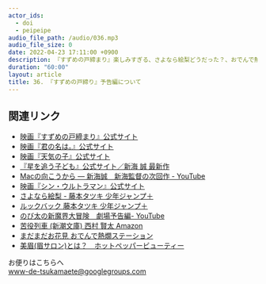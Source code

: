 ```yaml
---
actor_ids:
  - doi
  - peipeipe
audio_file_path: /audio/036.mp3
audio_file_size: 0
date: 2022-04-23 17:11:00 +0900
description: 『すずめの戸締まり』楽しみすぎる、さよなら絵梨どうだった？、おでんで熱燗ステーションに行ってきたについて話しました。
duration: "60:00"
layout: article
title: 36. 『すずめの戸締り』予告編について
---
```



## 関連リンク
- [映画『すずめの戸締まり』公式サイト](https://suzume-tojimari-movie.jp/)
- [映画『君の名は。』公式サイト](http://www.kiminona.com/)
- [映画『天気の子』公式サイト](https://tenkinoko.com/)
- [『星を追う子ども』公式サイト／新海 誠 最新作](https://www.cwfilms.jp/hoshi-o-kodomo/)
- [Macの向こうから — 新海誠　新海監督の次回作 - YouTube](https://www.youtube.com/watch?v=nrsgMBQiZ7o)
- [映画『シン・ウルトラマン』公式サイト](https://shin-ultraman.jp/)
- [さよなら絵梨 - 藤本タツキ  少年ジャンプ＋](https://shonenjumpplus.com/episode/3269754496858728104)
- [ルックバック  藤本タツキ  少年ジャンプ＋](https://shonenjumpplus.com/episode/3269754496401369355)
- [のび太の新魔界大冒険　劇場予告編- YouTube](https://www.youtube.com/watch?v=L63JctjGPy8)
- [苦役列車 (新潮文庫)  西村 賢太 Amazon](https://www.amazon.co.jp/dp/4101312842)
- [まだまだお花見 おでんで熱燗ステーション](http://www.kansake.jp/kansake_station/)
- [美眉(眉サロン)とは？　ホットペッパービューティー](https://beauty.hotpepper.jp/genre/kgkw094/)


お便りはこちらへ<br/>
www-de-tsukamaete@googlegroups.com